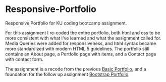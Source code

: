 # Responsive-Portfolio
Responsive Portfolio for KU coding bootcamp assignment.

For this assignment I re-coded the entire portfolio, both html and css to be more consistent with what I've learned and what the assignment called for. Media Queries were added for responsiveness, and html syntax became more standardized with modern HTML 5 guidelines. The portfolio still contains an About page, a Portfolio page with items, and a Contact page with contact form.

The assignment is a recode from the previous <a href="https://github.com/realSenses/Basic-Portfolio">Basic Portfolio</a>, and a foundation for the follow up assignment <a href="https://github.com/realSenses/Bootstrap-Portfolio">Bootstrap Portfolio</a>. 
